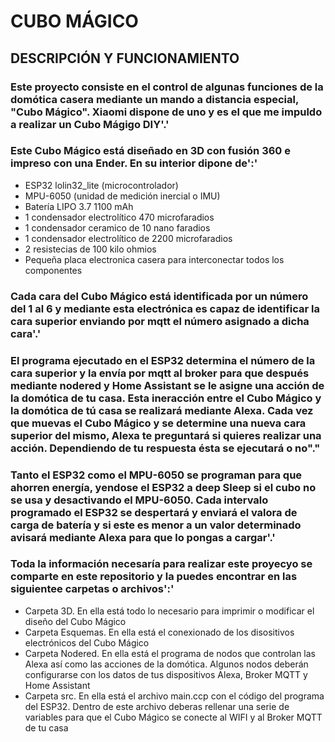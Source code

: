 # CUBO MÁGICO

## DESCRIPCIÓN Y FUNCIONAMIENTO

### Este proyecto consiste en el control de algunas funciones de la domótica casera mediante un mando a distancia especial, "Cubo Mágico". Xiaomi dispone de uno y es el que me impuldo a realizar un Cubo Mágigo DIY'.'

### Este Cubo Mágico está diseñado en 3D con fusión 360 e impreso con una Ender. En su interior dipone de':'

* ESP32 lolin32_lite (microcontrolador)
* MPU-6050 (unidad de medición inercial o IMU)
* Batería LIPO 3.7 1100 mAh
* 1 condensador electrolítico 470 microfaradios
* 1 condensador ceramico de 10 nano faradios
* 1 condensador electrolítico de 2200 microfaradios
* 2 resistecias de 100 kilo ohmios
* Pequeña placa electronica casera para interconectar todos los componentes

### Cada cara del Cubo Mágico está identificada por un número del 1 al 6 y mediante esta electrónica es capaz de identificar la cara superior enviando por mqtt el número asignado a dicha cara'.'

### El programa ejecutado en el ESP32 determina el número de la cara superior y la envía por mqtt al broker para que después mediante nodered y Home Assistant se le asigne una acción de la domótica de tu casa. Esta ineracción entre el Cubo Mágico y la domótica de tú casa se realizará mediante Alexa. Cada vez que muevas el Cubo Mágico y se determine una nueva cara superior del mismo, Alexa te preguntará si quieres realizar una acción. Dependiendo de tu respuesta ésta se ejecutará o no"."

### Tanto el ESP32 como el MPU-6050 se programan para que ahorren energía, yendose el ESP32 a deep Sleep si el cubo no se usa y desactivando el MPU-6050. Cada intervalo programado el ESP32 se despertará y enviará el valora de carga de batería y si este es menor a un valor determinado avisará mediante Alexa para que lo pongas a cargar'.'

### Toda la información necesaría para realizar este proyecyo se comparte en este repositorio y la puedes encontrar en las siguientee carpetas o archivos':'

* Carpeta 3D. En ella está todo lo necesario para imprimir o modificar el diseño del Cubo Mágico
* Carpeta Esquemas. En ella está el conexionado de los disositivos electrónicos del Cubo Mágico
* Carpeta Nodered. En ella está el programa de nodos que controlan las Alexa así como las acciones de la domótica. Algunos nodos deberán configurarse con los datos de tus dispositivos Alexa, Broker MQTT y Home Assistant
* Carpeta src. En ella está el archivo main.ccp con el código del programa del ESP32. Dentro de este archivo deberas rellenar una serie de variables para que el Cubo Mágico se conecte al WIFI y al Broker MQTT de tu casa
